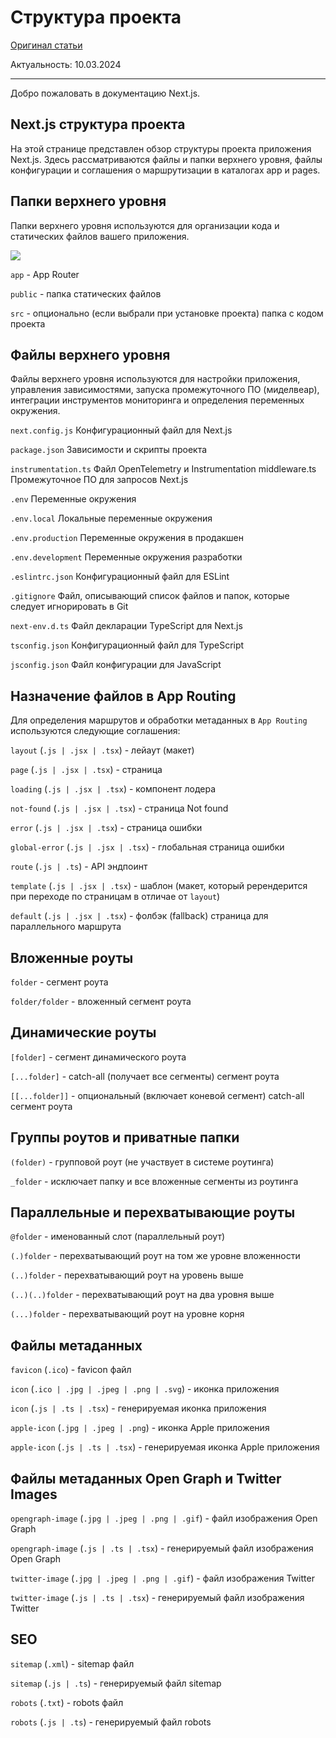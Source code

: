 # Структура проекта

[Оригинал статьи](https://nextjs.org/docs/getting-started/project-structure)

Актуальность: 10.03.2024

---

Добро пожаловать в документацию Next.js.

## Next.js структура проекта

На этой странице представлен обзор структуры проекта приложения Next.js. Здесь рассматриваются файлы и папки верхнего уровня, файлы конфигурации и соглашения о маршрутизации в каталогах app и pages.

## Папки верхнего уровня

Папки верхнего уровня используются для организации кода и статических файлов вашего приложения.

![](./images/project-structure/top-level-folders.avif)

`app` - App Router

`public` - папка статических файлов

`src` - опционально (если выбрали при установке проекта) папка с кодом проекта

## Файлы верхнего уровня

Файлы верхнего уровня используются для настройки приложения, управления зависимостями, запуска промежуточного ПО (миделвеар), интеграции инструментов мониторинга и определения переменных окружения.

`next.config.js` Конфигурационный файл для Next.js

`package.json` Зависимости и скрипты проекта

`instrumentation.ts` Файл OpenTelemetry и Instrumentation
middleware.ts Промежуточное ПО для запросов Next.js

`.env` Переменные окружения

`.env.local` Локальные переменные окружения

`.env.production` Переменные окружения в продакшен

`.env.development` Переменные окружения разработки

`.eslintrc.json` Конфигурационный файл для ESLint

`.gitignore` Файл, описывающий список файлов и папок, которые следует игнорировать в Git

`next-env.d.ts` Файл декларации TypeScript для Next.js

`tsconfig.json` Конфигурационный файл для TypeScript

`jsconfig.json` Файл конфигурации для JavaScript

## Назначение файлов в App Routing

Для определения маршрутов и обработки метаданных в `App Routing` используются следующие соглашения:

`layout` (`.js | .jsx | .tsx`) - лейаут (макет)

`page` (`.js | .jsx | .tsx`) - страница

`loading` (`.js | .jsx | .tsx`) - компонент лодера

`not-found` (`.js | .jsx | .tsx`) - страница Not found

`error` (`.js | .jsx | .tsx`) - страница ошибки

`global-error` (`.js | .jsx | .tsx`) - глобальная страница ошибки

`route` (`.js | .ts`) - API эндпоинт

`template` (`.js | .jsx | .tsx`) - шаблон (макет, который ререндерится при переходе по страницам в отличае от `layout`)

`default` (`.js | .jsx | .tsx`) - фолбэк (fallback) страница для параллельного маршрута

## Вложенные роуты

`folder` - сегмент роута

`folder/folder` - вложенный сегмент роута

## Динамические роуты

`[folder]` - сегмент динамического роута

`[...folder]` - catch-all (получает все сегменты) сегмент роута

`[[...folder]]` - опциональный (включает коневой сегмент) catch-all сегмент роута

## Группы роутов и приватные папки

`(folder)` - групповой роут (не участвует в системе роутинга)

`_folder` - исключает папку и все вложенные сегменты из роутинга

## Параллельные и перехватывающие роуты

`@folder` - именованный слот (параллельный роут)

`(.)folder` - перехватывающий роут на том же уровне вложенности

`(..)folder` - перехватывающий роут на уровень выше

`(..)(..)folder` - перехватывающий роут на два уровня выше

`(...)folder` - перехватывающий роут на уровне корня

## Файлы метаданных

`favicon` (`.ico`) - favicon файл

`icon` (`.ico | .jpg | .jpeg | .png | .svg`) - иконка приложения

`icon` (`.js | .ts | .tsx`) - генерируемая иконка приложения

`apple-icon` (`.jpg | .jpeg | .png`) - иконка Apple приложения

`apple-icon` (`.js | .ts | .tsx`) - генерируемая иконка Apple приложения

## Файлы метаданных Open Graph и Twitter Images

`opengraph-image` (`.jpg | .jpeg | .png | .gif`) - файл изображения Open Graph

`opengraph-image` (`.js | .ts | .tsx`) - генерируемый файл изображения Open Graph

`twitter-image` (`.jpg | .jpeg | .png | .gif`) - файл изображения Twitter

`twitter-image` (`.js | .ts | .tsx`) - генерируемый файл изображения Twitter

## SEO

`sitemap` (`.xml`) - sitemap файл

`sitemap` (`.js | .ts`) - генерируемый файл sitemap

`robots` (`.txt`) - robots файл

`robots` (`.js | .ts`) - генерируемый файл robots
